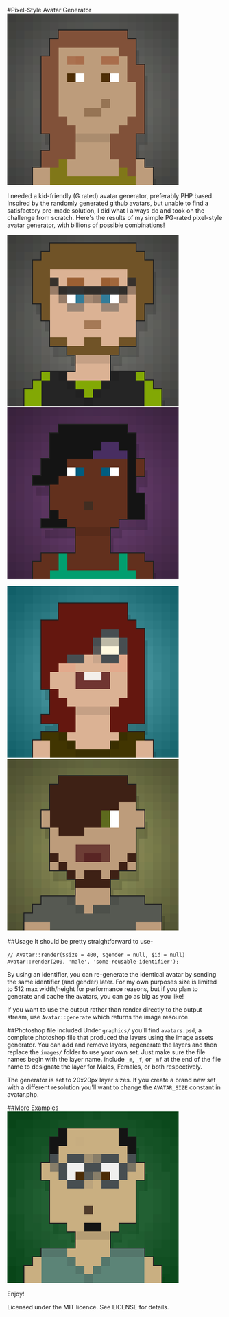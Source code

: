 #Pixel-Style Avatar Generator
![Avatar Example](graphics/examples/avatar-0.png?raw=true "Avatar Example")

I needed a kid-friendly (G rated) avatar generator, preferably PHP based. Inspired by the randomly generated github avatars, but unable to find a satisfactory pre-made solution, I did what I always do and took on the challenge from scratch. Here's the results of my simple PG-rated pixel-style avatar generator, with billions of possible combinations!

![Avatar Example 1](graphics/examples/avatar-1.png?raw=true "Avatar Example 1")
![Avatar Example 2](graphics/examples/avatar-2.png?raw=true "Avatar Example 2")

![Avatar Example 3](graphics/examples/avatar-3.png?raw=true "Avatar Example 3")
![Avatar Example 4](graphics/examples/avatar-4.png?raw=true "Avatar Example 4")

##Usage
It should be pretty straightforward to use-

```
// Avatar::render($size = 400, $gender = null, $id = null)
Avatar::render(200, 'male', 'some-reusable-identifier');
```
By using an identifier, you can re-generate the identical avatar by sending the same identifier (and gender) later. For my own purposes size is limited to 512 max width/height for performance reasons, but if you plan to generate and cache the avatars, you can go as big as you like!

If you want to use the output rather than render directly to the output stream, use `Avatar::generate` which returns the image resource.

##Photoshop file included
Under `graphics/` you'll find `avatars.psd`, a complete photoshop file that produced the layers using the image assets generator. You can add and remove layers, regenerate the layers and then replace the `images/` folder to use your own set. Just make sure the file names begin with the layer name. include `_m`, `_f`, or `_mf` at the end of the file name to designate the layer for Males, Females, or both respectively.

The generator is set to 20x20px layer sizes. If you create a brand new set with a different resolution you'll want to change the `AVATAR_SIZE` constant in avatar.php.

##More Examples
![Avatar Examples](graphics/examples/avatars.gif?raw=true "Avatar Examples")

Enjoy!

Licensed under the MIT licence. See LICENSE for details.
